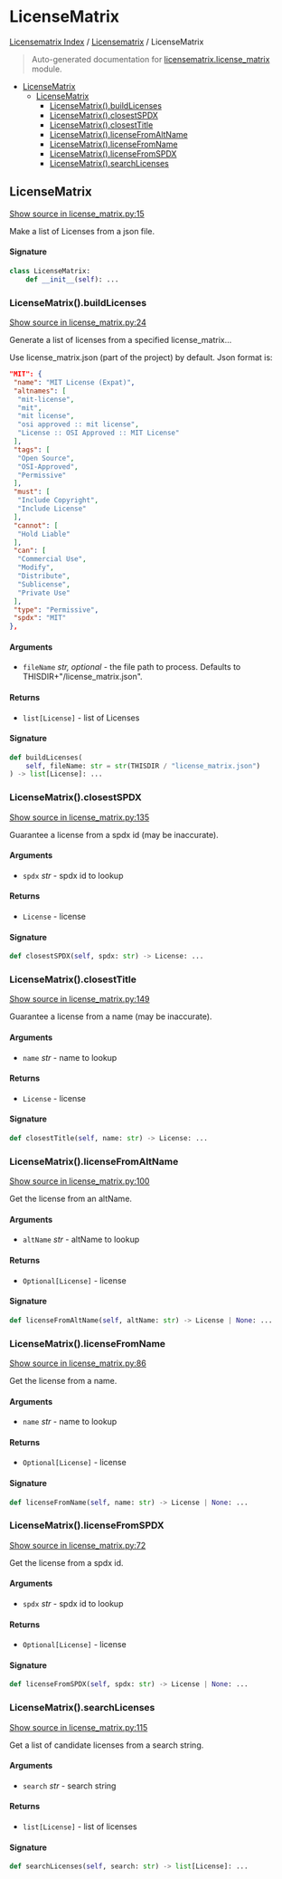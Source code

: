 # LicenseMatrix

[Licensematrix Index](../README.md#licensematrix-index) / [Licensematrix](./index.md#licensematrix) / LicenseMatrix

> Auto-generated documentation for [licensematrix.license_matrix](../../../licensematrix/license_matrix.py) module.

- [LicenseMatrix](#licensematrix)
  - [LicenseMatrix](#licensematrix-1)
    - [LicenseMatrix().buildLicenses](#licensematrix()buildlicenses)
    - [LicenseMatrix().closestSPDX](#licensematrix()closestspdx)
    - [LicenseMatrix().closestTitle](#licensematrix()closesttitle)
    - [LicenseMatrix().licenseFromAltName](#licensematrix()licensefromaltname)
    - [LicenseMatrix().licenseFromName](#licensematrix()licensefromname)
    - [LicenseMatrix().licenseFromSPDX](#licensematrix()licensefromspdx)
    - [LicenseMatrix().searchLicenses](#licensematrix()searchlicenses)

## LicenseMatrix

[Show source in license_matrix.py:15](../../../licensematrix/license_matrix.py#L15)

Make a list of Licenses from a json file.

#### Signature

```python
class LicenseMatrix:
    def __init__(self): ...
```

### LicenseMatrix().buildLicenses

[Show source in license_matrix.py:24](../../../licensematrix/license_matrix.py#L24)

Generate a list of licenses from a specified license_matrix...

Use license_matrix.json (part of the project) by default. Json format is:

```json
"MIT": {
 "name": "MIT License (Expat)",
 "altnames": [
  "mit-license",
  "mit",
  "mit license",
  "osi approved :: mit license",
  "License :: OSI Approved :: MIT License"
 ],
 "tags": [
  "Open Source",
  "OSI-Approved",
  "Permissive"
 ],
 "must": [
  "Include Copyright",
  "Include License"
 ],
 "cannot": [
  "Hold Liable"
 ],
 "can": [
  "Commercial Use",
  "Modify",
  "Distribute",
  "Sublicense",
  "Private Use"
 ],
 "type": "Permissive",
 "spdx": "MIT"
},
```

#### Arguments

- `fileName` *str, optional* - the file path to process. Defaults to THISDIR+"/license_matrix.json".

#### Returns

- `list[License]` - list of Licenses

#### Signature

```python
def buildLicenses(
    self, fileName: str = str(THISDIR / "license_matrix.json")
) -> list[License]: ...
```

### LicenseMatrix().closestSPDX

[Show source in license_matrix.py:135](../../../licensematrix/license_matrix.py#L135)

Guarantee a license from a spdx id (may be inaccurate).

#### Arguments

- `spdx` *str* - spdx id to lookup

#### Returns

- `License` - license

#### Signature

```python
def closestSPDX(self, spdx: str) -> License: ...
```

### LicenseMatrix().closestTitle

[Show source in license_matrix.py:149](../../../licensematrix/license_matrix.py#L149)

Guarantee a license from a name (may be inaccurate).

#### Arguments

- `name` *str* - name to lookup

#### Returns

- `License` - license

#### Signature

```python
def closestTitle(self, name: str) -> License: ...
```

### LicenseMatrix().licenseFromAltName

[Show source in license_matrix.py:100](../../../licensematrix/license_matrix.py#L100)

Get the license from an altName.

#### Arguments

- `altName` *str* - altName to lookup

#### Returns

- `Optional[License]` - license

#### Signature

```python
def licenseFromAltName(self, altName: str) -> License | None: ...
```

### LicenseMatrix().licenseFromName

[Show source in license_matrix.py:86](../../../licensematrix/license_matrix.py#L86)

Get the license from a name.

#### Arguments

- `name` *str* - name to lookup

#### Returns

- `Optional[License]` - license

#### Signature

```python
def licenseFromName(self, name: str) -> License | None: ...
```

### LicenseMatrix().licenseFromSPDX

[Show source in license_matrix.py:72](../../../licensematrix/license_matrix.py#L72)

Get the license from a spdx id.

#### Arguments

- `spdx` *str* - spdx id to lookup

#### Returns

- `Optional[License]` - license

#### Signature

```python
def licenseFromSPDX(self, spdx: str) -> License | None: ...
```

### LicenseMatrix().searchLicenses

[Show source in license_matrix.py:115](../../../licensematrix/license_matrix.py#L115)

Get a list of candidate licenses from a search string.

#### Arguments

- `search` *str* - search string

#### Returns

- `list[License]` - list of licenses

#### Signature

```python
def searchLicenses(self, search: str) -> list[License]: ...
```